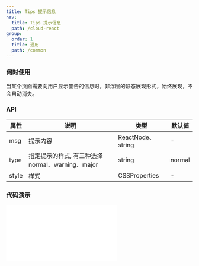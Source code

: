 ```yaml
---
title: Tips 提示信息
nav:
  title: Tips 提示信息
  path: /cloud-react
group:
  order: 1
  title: 通用
  path: /common
---
```


### 何时使用

当某个页面需要向用户显示警告的信息时，非浮层的静态展现形式，始终展现，不会自动消失。

### API

| 属性  | 说明                                              | 类型              | 默认值 |
| ----- | ------------------------------------------------- | ----------------- | ------ |
| msg   | 提示内容                                          | ReactNode、string | -      |
| type  | 指定提示的样式, 有三种选择 normal、warning、major | string            | normal |
| style | 样式                                              | CSSProperties     | -      |

 ### 代码演示 

<embed src="@components/tips/demos/basic-tips.md" /> 
